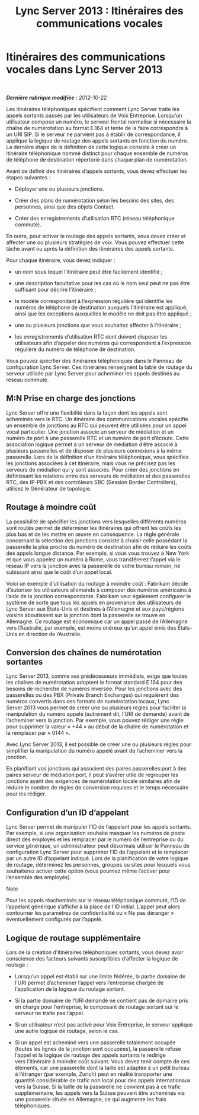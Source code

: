 ﻿---
title: 'Lync Server 2013 : Itinéraires des communications vocales'
TOCTitle: Itinéraires des communications vocales
ms:assetid: a2ddf327-2ec4-407b-af0f-276f2b13eefd
ms:mtpsurl: https://technet.microsoft.com/fr-fr/library/Gg412757(v=OCS.15)
ms:contentKeyID: 49298379
ms.date: 05/20/2016
mtps_version: v=OCS.15
ms.translationtype: HT
---

# Itinéraires des communications vocales dans Lync Server 2013

 

_**Dernière rubrique modifiée :** 2012-10-22_

Les itinéraires téléphoniques spécifient comment Lync Server traite les appels sortants passés par les utilisateurs de Voix Entreprise. Lorsqu’un utilisateur compose un numéro, le serveur frontal normalise si nécessaire la chaîne de numérotation au format E.164 et tente de la faire correspondre à un URI SIP. Si le serveur ne parvient pas à établir de correspondance, il applique la logique de routage des appels sortants en fonction du numéro. La dernière étape de la définition de cette logique consiste à créer un itinéraire téléphonique nommé distinct pour chaque ensemble de numéros de téléphone de destination répertorié dans chaque plan de numérotation.

Avant de définir des itinéraires d’appels sortants, vous devez effectuer les étapes suivantes :

  - Déployer une ou plusieurs jonctions.

  - Créer des plans de numérotation selon les besoins des sites, des personnes, ainsi que des objets Contact.

  - Créer des enregistrements d’utilisation RTC (réseau téléphonique commuté).

En outre, pour activer le routage des appels sortants, vous devez créer et affecter une ou plusieurs stratégies de voix. Vous pouvez effectuer cette tâche avant ou après la définition des itinéraires des appels sortants.

Pour chaque itinéraire, vous devez indiquer :

  - un nom sous lequel l’itinéraire peut être facilement identifié ;

  - une description facultative pour les cas où le nom seul peut ne pas être suffisant pour décrire l’itinéraire ;

  - le modèle correspondant à l’expression régulière qui identifie les numéros de téléphone de destination auxquels l’itinéraire est appliqué, ainsi que les exceptions auxquelles le modèle ne doit pas être appliqué ;

  - une ou plusieurs jonctions que vous souhaitez affecter à l’itinéraire ;

  - les enregistrements d’utilisation RTC dont doivent disposer les utilisateurs afin d’appeler des numéros qui correspondent à l’expression régulière du numéro de téléphone de destination.

Vous pouvez spécifier des itinéraires téléphoniques dans le Panneau de configuration Lync Server. Ces itinéraires renseignent la table de routage du serveur utilisée par Lync Server pour acheminer les appels destinés au réseau commuté.

## M:N Prise en charge des jonctions

Lync Server offre une flexibilité dans la façon dont les appels sont acheminés vers le RTC. Un itinéraire des communications vocales spécifie un ensemble de jonctions au RTC qui peuvent être utilisées pour un appel vocal particulier. Une jonction associe un serveur de médiation et un numéro de port à une passerelle RTC et un numéro de port d’écoute. Cette association logique permet à un serveur de médiation d’être associé à plusieurs passerelles et de disposer de plusieurs connexions à la même passerelle. Lors de la définition d’un itinéraire téléphonique, vous spécifiez les jonctions associées à cet itinéraire, mais vous ne précisez pas les serveurs de médiation qui y sont associés. Pour créer des jonctions en définissant les relations entre des serveurs de médiation et des passerelles RTC, des IP-PBX et des contrôleurs SBC (Session Border Controllers), utilisez le Générateur de topologie.

## Routage à moindre coût

La possibilité de spécifier les jonctions vers lesquelles différents numéros sont routés permet de déterminer les itinéraires qui offrent les coûts les plus bas et de les mettre en œuvre en conséquence. La règle générale concernant la sélection des jonctions consiste à choisir celle possédant la passerelle la plus proche du numéro de destination afin de réduire les coûts des appels longue distance. Par exemple, si vous vous trouvez à New York et que vous appelez un numéro à Rome, vous transférerez l’appel via le réseau IP vers la jonction avec la passerelle de votre bureau romain, ne subissant ainsi que le coût d’un appel local.

Voici un exemple d’utilisation du routage à moindre coût : Fabrikam décide d’autoriser les utilisateurs allemands à composer des numéros américains à l’aide de la jonction correspondante. Fabrikam veut également configurer le système de sorte que tous les appels en provenance des utilisateurs de Lync Server aux États-Unis et destinés à l’Allemagne et aux pays/régions voisins aboutissent sur la jonction dont la passerelle se trouve en Allemagne. Ce routage est économique car un appel passé de l’Allemagne vers l’Australie, par exemple, est moins onéreux qu’un appel émis des États-Unis en direction de l’Australie.

## Conversion des chaînes de numérotation sortantes

Lync Server 2013, comme ses prédécesseurs immédiats, exige que toutes les chaînes de numérotation adoptent le format standard E.164 pour des besoins de recherche de numéros inversée. Pour les jonctions avec des passerelles ou des PBX (Private Branch Exchanges) qui requièrent des numéros convertis dans des formats de numérotation locaux, Lync Server 2013 vous permet de créer une ou plusieurs règles pour faciliter la manipulation du numéro appelé (autrement dit, l’URI de demande) avant de l’acheminer vers la jonction. Par exemple, vous pouvez rédiger une règle pour supprimer la valeur « +44 » au début de la chaîne de numérotation et la remplacer par « 0144 ».

Avec Lync Server 2013, il est possible de créer une ou plusieurs règles pour simplifier la manipulation du numéro appelé avant de l’acheminer vers la jonction.

En planifiant vos jonctions qui associent des paires passerelles:port à des paires serveur de médiation:port, il peut s’avérer utile de regrouper les jonctions ayant des exigences de numérotation locale similaires afin de réduire le nombre de règles de conversion requises et le temps nécessaire pour les rédiger.

## Configuration d’un ID d’appelant

Lync Server permet de manipuler l’ID de l’appelant pour les appels sortants. Par exemple, si une organisation souhaite masquer les numéros de poste direct des employés et les remplacer par le numéro de l’entreprise ou du service générique, un administrateur peut désormais utiliser le Panneau de configuration Lync Server pour supprimer l’ID de l’appelant et le remplacer par un autre ID d’appelant indiqué. Lors de la planification de votre logique de routage, déterminez les personnes, groupes ou sites pour lesquels vous souhaiterez activer cette option (vous pourriez même l’activer pour l’ensemble des employés).

> [!note]  
> Pour les appels réacheminés sur le réseau téléphonique commuté, l’ID de l’appelant générique s’affiche à la place de l’ID initial. L’appel peut alors contourner les paramètres de confidentialité ou « Ne pas déranger » éventuellement configurés par l’appelé.

## Logique de routage supplémentaire

Lors de la création d’itinéraires téléphoniques sortants, vous devez avoir conscience des facteurs suivants susceptibles d’affecter la logique de routage :

  - Lorsqu’un appel est établi sur une limite fédérée, la partie domaine de l’URI permet d’acheminer l’appel vers l’entreprise chargée de l’application de la logique du routage sortant.

  - Si la partie domaine de l’URI demandé ne contient pas de domaine pris en charge pour l’entreprise, le composant de routage sortant sur le serveur ne traite pas l’appel.

  - Si un utilisateur n’est pas activé pour Voix Entreprise, le serveur applique une autre logique de routage, selon le cas.

  - Si un appel est acheminé vers une passerelle totalement occupée (toutes les lignes de la jonction sont occupées), la passerelle refuse l’appel et la logique de routage des appels sortants le redirige vers l’itinéraire à moindre coût suivant. Vous devez tenir compte de ces éléments, car une passerelle dont la taille est adaptée à un petit bureau à l’étranger (par exemple, Zurich) peut en réalité transporter une quantité considérable de trafic non local pour des appels internationaux vers la Suisse. Si la taille de la passerelle ne convient pas à ce trafic supplémentaire, les appels vers la Suisse peuvent être acheminés via une passerelle située en Allemagne, ce qui augmente les frais téléphoniques.

